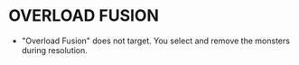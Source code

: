# OVERLOAD FUSION

*   "Overload Fusion" does not target. You select and remove the monsters during resolution.
